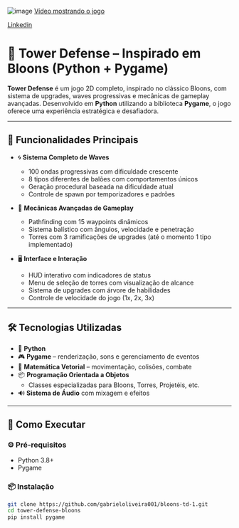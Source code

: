 ![image](https://github.com/user-attachments/assets/1763cec3-a9af-427f-8a49-43657292474a)
[Vídeo mostrando o jogo](https://www.youtube.com/watch?v=nQbCPDrdX7w)

[Linkedin](https://www.linkedin.com/in/gabriel-morais-de-oliveira-72259a359/)

# 🏹 Tower Defense – Inspirado em Bloons (Python + Pygame)

**Tower Defense** é um jogo 2D completo, inspirado no clássico Bloons, com sistema de upgrades, waves progressivas e mecânicas de gameplay avançadas. Desenvolvido em **Python** utilizando a biblioteca **Pygame**, o jogo oferece uma experiência estratégica e desafiadora.

---

## 🎯 Funcionalidades Principais

- 🌀 **Sistema Completo de Waves**
  - 100 ondas progressivas com dificuldade crescente
  - 8 tipos diferentes de balões com comportamentos únicos
  - Geração procedural baseada na dificuldade atual
  - Controle de spawn por temporizadores e padrões

- 🧠 **Mecânicas Avançadas de Gameplay**
  - Pathfinding com 15 waypoints dinâmicos
  - Sistema balístico com ângulos, velocidade e penetração
  - Torres com 3 ramificações de upgrades (até o momento 1 tipo implementado)

- 🖥️ **Interface e Interação**
  - HUD interativo com indicadores de status
  - Menu de seleção de torres com visualização de alcance
  - Sistema de upgrades com árvore de habilidades
  - Controle de velocidade do jogo (1x, 2x, 3x)

---

## 🛠️ Tecnologias Utilizadas

- 🐍 **Python**
- 🎮 **Pygame** – renderização, sons e gerenciamento de eventos
- 🧮 **Matemática Vetorial** – movimentação, colisões, combate
- 📦 **Programação Orientada a Objetos**
  - Classes especializadas para Bloons, Torres, Projetéis, etc.
- 🔊 **Sistema de Áudio** com mixagem e efeitos

---

## 🚀 Como Executar

### ⚙️ Pré-requisitos
- Python 3.8+
- Pygame

### 📦 Instalação
```bash
git clone https://github.com/gabrieloliveira001/bloons-td-1.git
cd tower-defense-bloons
pip install pygame

